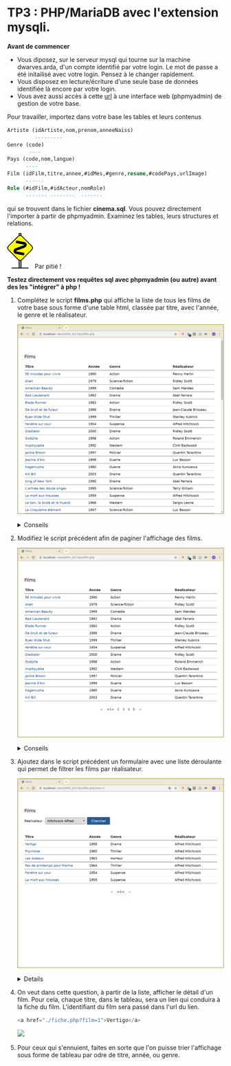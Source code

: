 # TP3 : PHP/MariaDB avec l'extension **mysqli**.

**Avant de commencer**

-   Vous diposez, sur le serveur mysql qui tourne sur la machine
    dwarves.arda, d'un compte identifié par votre login. Le mot de
    passe a été initailisé avec votre login. Pensez à le changer
    rapidement.
-   Vous disposez en lecture/écriture d'une seule base de données
    identifiée là encore par votre login.
-   Vous avez aussi accès à cette
    [url](https://dwarves.iut-fbleau.fr/phpmyadmin/) à une interface web
    (phpmyadmin) de gestion de votre base.

Pour travailler, importez dans votre base les tables et leurs contenus

```sql
Artiste (idArtiste,nom,prenom,anneeNaiss)
	     ---------
Genre (code)
       ----
Pays (code,nom,langue)
	  ----
Film (idFilm,titre,annee,#idMes,#genre,resume,#codePays,urlImage)
	  ------
Role (#idFilm,#idActeur,nomRole)
	  ------- --------  -------
```

qui se trouvent dans le fichier **cinema.sql**. Vous pouvez directement
l'importer à partir de phpmyadmin. Examinez les tables, leurs
structures et relations.

![](./include/db.gif)  Par pitié !

**Testez directement vos requêtes sql avec phpmyadmin (ou autre) avant
des les \"intégrer\" à php !**


1. Complétez le script **films.php** qui affiche la liste de tous les films
   de votre base sous forme d'une table html, classée par titre, avec
   l'année, le genre et le réalisateur.

   ![](./img/film.png)

   <details><summary>Conseils</summary>
   <div>

   - le serveur tourne sur le serveur http, donc pour vous connecter,
      utiliser `localhost` comme nom. 
   - Pour récuperer les informations demandées, pensez à faire une
      jointure entre Film et Artiste.
   </div>
   </details>


2. Modifiez le script précédent afin de paginer l'affichage des films.

   ![](./img/film1.png)

   <details><summary>Conseils</summary>
   <div>

   - La clause `LIMIT` dans un SELECT permet de restreindre le nombre de
    résultats de la requête.

   - L'option `SQL_CALC_FOUND_ROWS` permet, en présence de la clause
    LIMIT, de savoir combien de resultats auraient été selectionnée en
    son absence.  

    Il faut utliser juste après la requête la fonction MySQL
    `FOUND_ROWS()`.
	</div>
	</details>

3. Ajoutez dans le script précédent un formulaire avec une liste déroulante
  qui permet de filtrer les films par réalisateur.

   ![](./img/film2.png)

   <details>summary>Conseils</summary>
   <div>

   Il faut récupérer dans la table Artiste les réalisateurs, et peupler une
   liste déroulante. La valeur envoyé par le formulaire sera bien sûr
   l'identifiant du réalisateur.

   Faites en sorte, comme sur la capture d'écran, de réafficher la liste
  déroulante avec le nom du réalisateur dernièrement selectionné.
  </div>
  </details>

4. On veut dans cette question, à partir de la liste, afficher le détail
   d'un film. Pour cela, chaque titre, dans le tableau, sera un lien qui
   conduira à la fiche du film. L'identifiant du film sera passé dans
   l'url du lien. 
   
   ```php
   <a href="./fiche.php?film=1">Vertigo</a>
   ```

   ![](./sgbd/film3.png)


5. Pour ceux qui s'ennuient, faites en sorte que l'on puisse trier
   l'affichage sous forme de tableau par odre de titre, année, ou genre.
